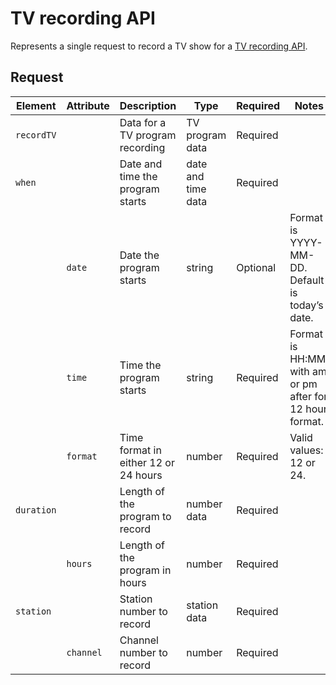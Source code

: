 # TV recording API
Represents a single request to record a TV show for a [TV recording API](https://github.com/kaefoody/Documenting-APIs-Course-Practice/blob/main/TV_Recording_API/TV-recording-API.xml).

## Request 

| Element | Attribute | Description | Type | Required | Notes |
|---|---|---|---|---|---|
| `recordTV` | | Data for a TV program recording | TV program data | Required | |
| `when` | | Date and time the program starts | date and time data | Required | |
| | `date` | Date the program starts | string | Optional | Format is YYYY-MM-DD. Default is today’s date. |
| | `time` | Time the program starts | string | Required | Format is HH:MM, with am or pm after for 12 hour format. |
| | `format` | Time format in either 12 or 24 hours | number | Required | Valid values: 12 or 24. |
| `duration` | | Length of the program to record | number data | Required | |
| | `hours` | Length of the program in hours | number | Required | |
| `station` | | Station number to record | station data | Required | |
| | `channel` | Channel number to record | number | Required | |